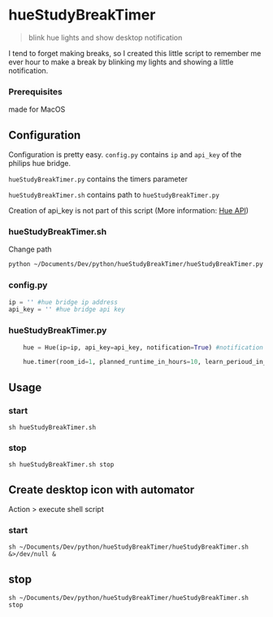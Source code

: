 # hueStudyBreakTimer
> blink hue lights and show desktop notification


I tend to forget making breaks, so I created this little script to remember me ever hour to make a break by blinking my lights and showing a little notification.

### Prerequisites
made for MacOS

## Configuration
Configuration is pretty easy. `config.py` contains `ip` and `api_key` of the philips hue bridge.

`hueStudyBreakTimer.py` contains the timers parameter 

`hueStudyBreakTimer.sh` contains path to `hueStudyBreakTimer.py`

Creation of api_key is not part of this script (More information: [Hue API](https://developers.meethue.com/develop/get-started-2/))

### hueStudyBreakTimer.sh
Change path

```sh
python ~/Documents/Dev/python/hueStudyBreakTimer/hueStudyBreakTimer.py &
```

### config.py
```python
ip = '' #hue bridge ip address
api_key = '' #hue bridge api key

```


### hueStudyBreakTimer.py
```python
    hue = Hue(ip=ip, api_key=api_key, notification=True) #notification can be turned on/off

    hue.timer(room_id=1, planned_runtime_in_hours=10, learn_perioud_in_min=60, break_perioud_in_min=5)
```

## Usage
### start
```
sh hueStudyBreakTimer.sh
```


### stop
```
sh hueStudyBreakTimer.sh stop
```




## Create desktop icon with automator
Action > execute shell script

### start
```
sh ~/Documents/Dev/python/hueStudyBreakTimer/hueStudyBreakTimer.sh &>/dev/null &
```

## stop
```
sh ~/Documents/Dev/python/hueStudyBreakTimer/hueStudyBreakTimer.sh stop
```
